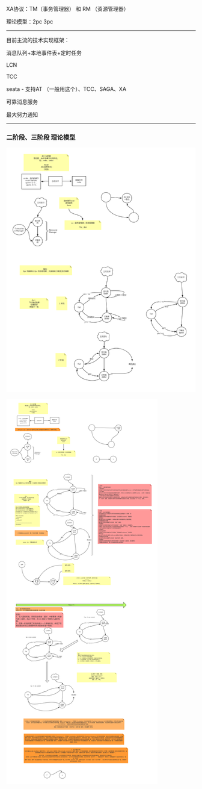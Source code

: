 XA协议：TM（事务管理器）  和  RM （资源管理器）   

理论模型：2pc   3pc

---

目前主流的技术实现框架：

消息队列+本地事件表+定时任务

LCN

TCC

seata - 支持AT （一般用这个）、TCC、SAGA、XA

可靠消息服务

最大努力通知

---

### 二阶段、三阶段 理论模型

![19-分布式事务-2pc-3pc](images/19-分布式事务-2pc-3pc.png)



![20-分布式事务-2pc-3pc-2](images/20-分布式事务-2pc-3pc-2.png)